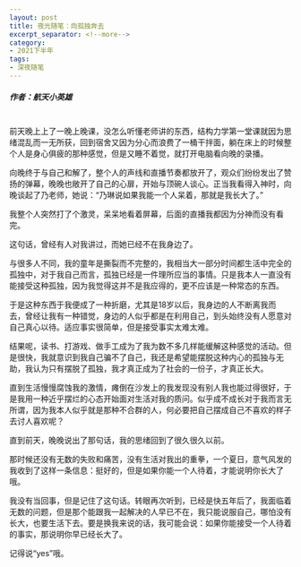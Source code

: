 ```yaml
---
layout: post
title: 夜光随笔：向孤独奔去
excerpt_separator: <!--more-->
category: 
- 2021下半年
tags:
- 深夜随笔
---
```


##### 作者：航天小英雄

<br>前天晚上上了一晚上晚课，没怎么听懂老师讲的东西，结构力学第一堂课就因为思绪混乱而一无所获，回到宿舍又因为分心而浪费了一桶干拌面，躺在床上的时候整个人是身心俱疲的那种感觉，但是又睡不着觉，就打开电脑看向晚的录播。

向晚终于与自己和解了，整个人的声线和直播节奏都放开了，观众们纷纷发出了赞扬的弹幕，晚晚也敞开了自己的心扉，开始与顶碗人谈心。正当我看得入神时，向晚谈起了乃老师，她说：“乃琳说如果我能一个人呆着，那就是我长大了。”

我整个人突然打了个激灵，呆呆地看着屏幕，后面的直播我都因为分神而没有看完。

这句话，曾经有人对我讲过，而她已经不在我身边了。

与很多人不同，我的童年是撕裂而不完整的，我相当大一部分时间都生活中完全的孤独中，对于我自己而言，孤独已经是一件理所应当的事情。只是我本人一直没有能接受这种孤独，因为我觉得这并不是我应得的，更不应该是一种常态的东西。

于是这种东西于我便成了一种折磨，尤其是18岁以后，我身边的人不断离我而去，曾经让我有一种错觉，身边的人似乎都是在利用自己，到头始终没有人愿意对自己真心以待。适应事实很简单，但是接受事实太难太难。

结果呢，读书、打游戏、做手工成为了我为数不多几样能缓解这种感觉的活动。但是很快，我就意识到我自己骗不了自己，我还是希望能摆脱这种内心的孤独与无助，我认为只有摆脱了孤独，我才真正成为了社会的一份子，才真正长大。

直到生活慢慢腐蚀我的激情，瘫倒在沙发上的我发现没有别人我也能过得很好，于是我用一种近乎摆烂的心态开始面对生活对我的质问。似乎成不成长对于我而言无所谓，因为我本人似乎就是那种不合群的人，何必要把自己摆成自己不喜欢的样子去讨人喜欢呢？

直到前天，晚晚说出了那句话，我的思绪回到了很久很久以前。

那时候还没有无数的失败和痛苦，没有生活对我出的重拳，一个夏日，意气风发的我收到了这样一条信息：挺好的，但是如果你能一个人待着，才能说明你长大了哦。

我没有当回事，但是记住了这句话。转眼再次听到，已经是快五年后了，我面临着无数的问题，但是那个能跟我一起解决的人早已不在，我只能说服自己，哪怕没有长大，也要生活下去。要是换我来说的话，我可能会说：如果你能接受一个人待着的事实，那说明你早已经长大了。

记得说“yes”哦。